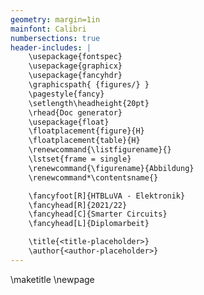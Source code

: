 ```yaml
---
geometry: margin=1in
mainfont: Calibri
numbersections: true
header-includes: |
    \usepackage{fontspec}
    \usepackage{graphicx}
    \usepackage{fancyhdr}
    \graphicspath{ {figures/} }
    \pagestyle{fancy}
    \setlength\headheight{20pt}
    \rhead{Doc generator}
    \usepackage{float}
    \floatplacement{figure}{H}
    \floatplacement{table}{H}
    \renewcommand{\listfigurename}{}
    \lstset{frame = single}
    \renewcommand{\figurename}{Abbildung}
    \renewcommand*\contentsname{}

    \fancyfoot[R]{HTBLuVA - Elektronik}
    \fancyhead[R]{2021/22}
    \fancyhead[C]{Smarter Circuits}
    \fancyhead[L]{Diplomarbeit}

    \title{<title-placeholder>}
    \author{<author-placeholder>}
---
```

\maketitle
\newpage